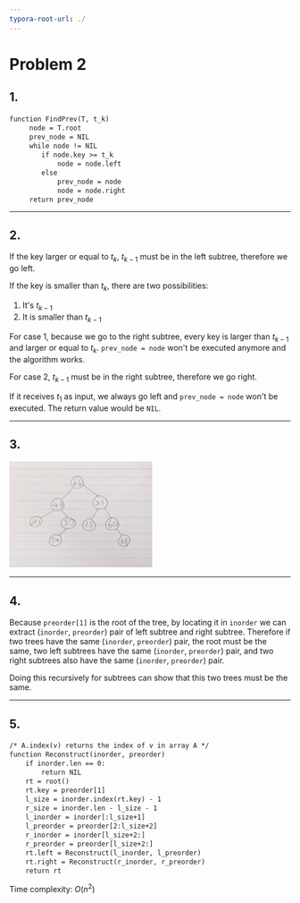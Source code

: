 ```yaml
---
typora-root-url: ./
---
```


# Problem 2

## 1.

```pseudocode
function FindPrev(T, t_k)
	 node = T.root
	 prev_node = NIL
	 while node != NIL
	 	if node.key >= t_k
	 		node = node.left
	 	else
	 		prev_node = node
	 		node = node.right
	 return prev_node
```

---

## 2.

If the key larger or equal to $t_k$, $t_{k-1}$ must be in the left subtree, therefore we go left.

If the key is smaller than $t_k$, there are two possibilities:

1. It's $t_{k-1}$
2. It is smaller than $t_{k-1}$

For case 1, because we go to the right subtree, every key is larger than $t_{k-1}$ and larger or equal to $t_k$. `prev_node = node` won't be executed anymore and the algorithm works.

For case 2, $t_{k-1}$ must be in the right subtree, therefore we go right.

If it receives $t_1$ as input, we always go left and `prev_node = node` won't be executed. The return value would be `NIL`.

---

## 3.

<img src="p2-3.jpeg" alt="p2-3" style="zoom: 25%;" />

---

## 4.

Because `preorder[1]` is the root of the tree, by locating it in `inorder` we can extract (`inorder`, `preorder`) pair of left subtree and right subtree. Therefore if two trees have the same (`inorder`, `preorder`) pair, the root must be the same,  two left subtrees have the same  (`inorder`, `preorder`) pair, and two right subtrees also have the same  (`inorder`, `preorder`) pair.

Doing this recursively for subtrees can show that this two trees must be the same.

---

## 5.

```pseudocode
/* A.index(v) returns the index of v in array A */
function Reconstruct(inorder, preorder)
	if inorder.len == 0:
		return NIL
	rt = root()
	rt.key = preorder[1]
	l_size = inorder.index(rt.key) - 1
	r_size = inorder.len - l_size - 1
	l_inorder = inorder[:l_size+1]
	l_preorder = preorder[2:l_size+2]
	r_inorder = inorder[l_size+2:]
	r_preorder = preorder[l_size+2:]
	rt.left = Reconstruct(l_inorder, l_preorder)
	rt.right = Reconstruct(r_inorder, r_preorder)
	return rt
```

Time complexity: $O(n^2)$
